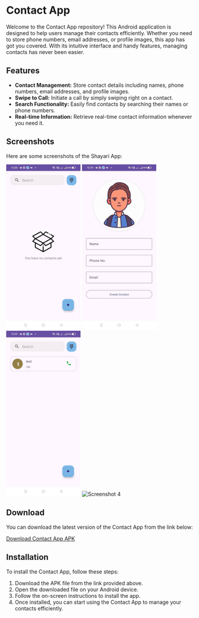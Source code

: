 # Contact App

Welcome to the Contact App repository! This Android application is designed to help users manage their contacts efficiently. Whether you need to store phone numbers, email addresses, or profile images, this app has got you covered. With its intuitive interface and handy features, managing contacts has never been easier.

## Features

- **Contact Management:** Store contact details including names, phone numbers, email addresses, and profile images.
- **Swipe to Call:** Initiate a call by simply swiping right on a contact.
- **Search Functionality:** Easily find contacts by searching their names or phone numbers.
- **Real-time Information:** Retrieve real-time contact information whenever you need it.

## Screenshots

Here are some screenshots of the Shayari App:

<img src="Screenshots/Contact_empty.jpg" alt="Screenshot 1" width="200"/> <img src="Screenshots/create_contact.jpg" alt="Screenshot 2" width="200"/> <img src="Screenshots/Contact_home.jpg" alt="Screenshot 3" width="200"/>  <img src="Screenshots/dialpad.jpgg" alt="Screenshot 4" width="200"/>

## Download

You can download the latest version of the Contact App from the link below:

[Download Contact App APK](https://github.com/Shams66789/Contact-App/raw/main/APK/Contact_App.apk) 

## Installation

To install the Contact App, follow these steps:

1. Download the APK file from the link provided above.
2. Open the downloaded file on your Android device.
3. Follow the on-screen instructions to install the app.
4. Once installed, you can start using the Contact App to manage your contacts efficiently.

